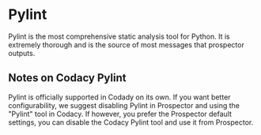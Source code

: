 # Pylint

Pylint is the most comprehensive static analysis tool for Python. It is extremely thorough and is the source of most messages that prospector outputs.

## Notes on Codacy Pylint

Pylint is officially supported in Codady on its own. If you want better configurability, we suggest disabling Pylint in Prospector and using the "Pylint" tool in Codacy. If however, you prefer the Prospector default settings, you can disable the Codacy Pylint tool and use it from Prospector.
